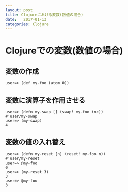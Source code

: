 ```yaml
---
layout: post
title: Clojureにおける変数(数値の場合)
date:   2017-01-13
categories: Clojure
---
```

# Clojureでの変数(数値の場合)

## 変数の作成

```
user=> (def my-foo (atom 0))
```

## 変数に演算子を作用させる

```
user=> (defn my-swap [] (swap! my-foo inc))
#'user/my-swap
user=> (my-swap)
4
```

## 変数の値の入れ替え

```
user=> (defn my-reset [n] (reset! my-foo n))
#'user/my-reset
user=> @my-foo
0
user=> (my-reset 3)
3
user=> @my-foo
3
```

